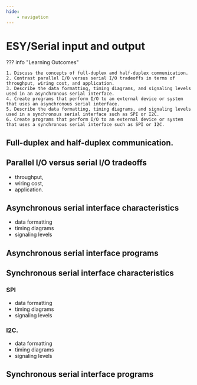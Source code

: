```yaml
---
hide:
    - navigation
---
```

# ESY/Serial input and output

??? info "Learning Outcomes"

    1. Discuss the concepts of full-duplex and half-duplex communication.
    2. Contrast parallel I/O versus serial I/O tradeoffs in terms of throughput, wiring cost, and application.
    3. Describe the data formatting, timing diagrams, and signaling levels used in an asynchronous serial interface.
    4. Create programs that perform I/O to an external device or system that uses an asynchronous serial interface.
    5. Describe the data formatting, timing diagrams, and signaling levels used in a synchronous serial interface such as SPI or I2C.
    6. Create programs that perform I/O to an external device or system that uses a synchronous serial interface such as SPI or I2C.

## Full-duplex and half-duplex communication.

## Parallel I/O versus serial I/O tradeoffs

- throughput, 
- wiring cost, 
- application.

## Asynchronous serial interface characteristics 

- data formatting
- timing diagrams
- signaling levels

## Asynchronous serial interface programs


## Synchronous serial interface characteristics

### SPI

- data formatting
- timing diagrams
- signaling levels

### I2C.

- data formatting
- timing diagrams
- signaling levels

## Synchronous serial interface programs
